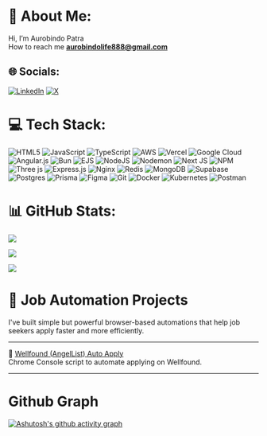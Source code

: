 # 💫 About Me:

Hi, I’m Aurobindo Patra <br>How to reach me **aurobindolife888@gmail.com**


## 🌐 Socials:
[![LinkedIn](https://img.shields.io/badge/LinkedIn-%230077B5.svg?logo=linkedin&logoColor=white)](https://www.linkedin.com/in/ezeslucky/) [![X](https://img.shields.io/badge/X-black.svg?logo=X&logoColor=white)](https://x.com/ezeslucky) 

# 💻 Tech Stack:
![HTML5](https://img.shields.io/badge/html5-%23E34F26.svg?style=flat-square&logo=html5&logoColor=white) ![JavaScript](https://img.shields.io/badge/javascript-%23323330.svg?style=flat-square&logo=javascript&logoColor=%23F7DF1E) ![TypeScript](https://img.shields.io/badge/typescript-%23007ACC.svg?style=flat-square&logo=typescript&logoColor=white) ![AWS](https://img.shields.io/badge/AWS-%23FF9900.svg?style=flat-square&logo=amazon-aws&logoColor=white) ![Vercel](https://img.shields.io/badge/vercel-%23000000.svg?style=flat-square&logo=vercel&logoColor=white) ![Google Cloud](https://img.shields.io/badge/GoogleCloud-%234285F4.svg?style=flat-square&logo=google-cloud&logoColor=white) ![Angular.js](https://img.shields.io/badge/angular.js-%23E23237.svg?style=flat-square&logo=angularjs&logoColor=white) ![Bun](https://img.shields.io/badge/Bun-%23000000.svg?style=flat-square&logo=bun&logoColor=white) ![EJS](https://img.shields.io/badge/ejs-%23B4CA65.svg?style=flat-square&logo=ejs&logoColor=black) ![NodeJS](https://img.shields.io/badge/node.js-6DA55F?style=flat-square&logo=node.js&logoColor=white) ![Nodemon](https://img.shields.io/badge/NODEMON-%23323330.svg?style=flat-square&logo=nodemon&logoColor=%BBDEAD) ![Next JS](https://img.shields.io/badge/Next-black?style=flat-square&logo=next.js&logoColor=white) ![NPM](https://img.shields.io/badge/NPM-%23CB3837.svg?style=flat-square&logo=npm&logoColor=white) ![Three js](https://img.shields.io/badge/threejs-black?style=flat-square&logo=three.js&logoColor=white) ![Express.js](https://img.shields.io/badge/express.js-%23404d59.svg?style=flat-square&logo=express&logoColor=%2361DAFB) ![Nginx](https://img.shields.io/badge/nginx-%23009639.svg?style=flat-square&logo=nginx&logoColor=white) ![Redis](https://img.shields.io/badge/redis-%23DD0031.svg?style=flat-square&logo=redis&logoColor=white) ![MongoDB](https://img.shields.io/badge/MongoDB-%234ea94b.svg?style=flat-square&logo=mongodb&logoColor=white) ![Supabase](https://img.shields.io/badge/Supabase-3ECF8E?style=flat-square&logo=supabase&logoColor=white) ![Postgres](https://img.shields.io/badge/postgres-%23316192.svg?style=flat-square&logo=postgresql&logoColor=white) ![Prisma](https://img.shields.io/badge/Prisma-3982CE?style=flat-square&logo=Prisma&logoColor=white) ![Figma](https://img.shields.io/badge/figma-%23F24E1E.svg?style=flat-square&logo=figma&logoColor=white) ![Git](https://img.shields.io/badge/git-%23F05033.svg?style=flat-square&logo=git&logoColor=white) ![Docker](https://img.shields.io/badge/docker-%230db7ed.svg?style=flat-square&logo=docker&logoColor=white) ![Kubernetes](https://img.shields.io/badge/kubernetes-%23326ce5.svg?style=flat-square&logo=kubernetes&logoColor=white) ![Postman](https://img.shields.io/badge/Postman-FF6C37?style=flat-square&logo=postman&logoColor=white)
# 📊 GitHub Stats:
![](https://github-readme-stats.vercel.app/api?username=ezeslucky&theme=dark&hide_border=false&include_all_commits=true&count_private=true)<br/>

![](https://github-readme-streak-stats.herokuapp.com/?user=ezeslucky&theme=dark&hide_border=false)<br/>

![](https://github-readme-stats.vercel.app/api/top-langs/?username=ezeslucky&theme=dark&hide_border=false&include_all_commits=true&count_private=true&layout=compact)

# 🤖 Job Automation Projects

I've built simple but powerful browser-based automations that help job seekers apply faster and more efficiently.

---
 🔁 [Wellfound (AngelList) Auto Apply](https://gist.github.com/ezeslucky/f8c49ba122645ffb00832bf5946427d3)  
Chrome Console script to automate applying on Wellfound.





---





# Github Graph
[![Ashutosh's github activity graph](https://github-readme-activity-graph.vercel.app/graph?username=ezeslucky&bg_color=010409&color=ffffff&line=00b344&point=ffffff&area=true&hide_border=true)](https://github.com/ashutosh00710/github-readme-activity-graph)


